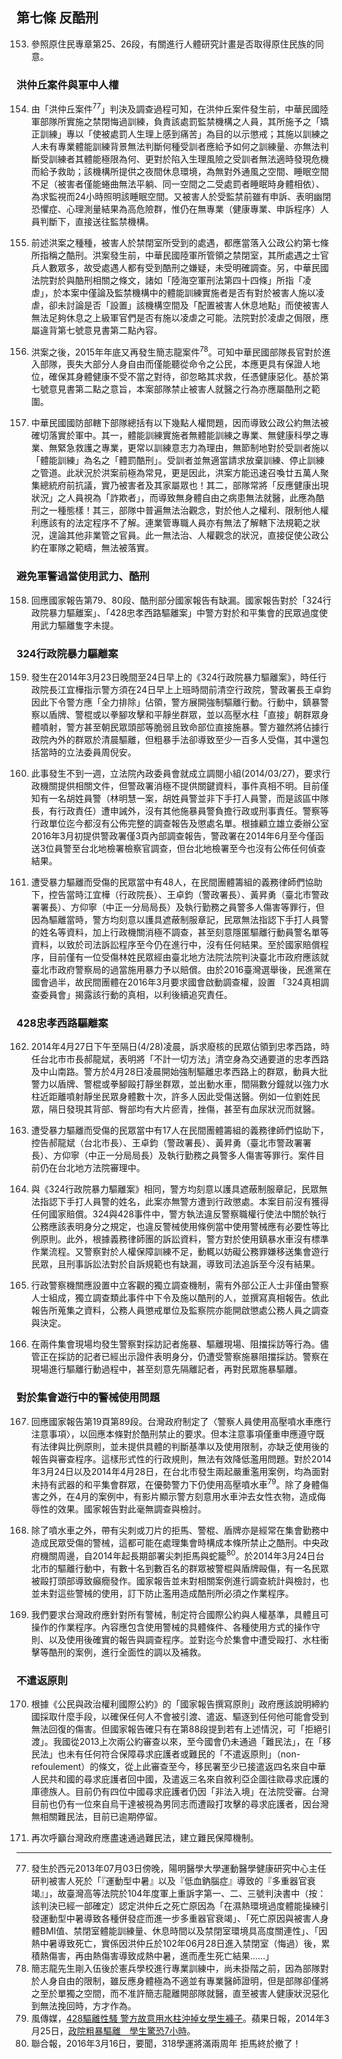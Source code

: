 ## 第七條 反酷刑

<ol start="153">
  <li><p>參照原住民專章第25、26段，有關進行人體研究計畫是否取得原住民族的同意。</p></li>
</ol>

### 洪仲丘案件與軍中人權

<ol start="154">
  <li><p>由「洪仲丘案件<sup>77</sup>」判決及調查過程可知，在洪仲丘案件發生前，中華民國陸軍部隊所實施之禁閉悔過訓練，負責該處罰監禁機構之人員，其所施予之「矯正訓練」專以「使被處罰人生理上感到痛苦」為目的以示懲戒；其施以訓練之人未有專業體能訓練背景無法判斷何種受訓者應給予如何之訓練量、亦無法判斷受訓練者其體能極限為何、更對於陷入生理風險之受訓者無法適時發現危機而給予救助；該機構所提供之夜間休息環境，為無對外通風之空間、睡眠空間不足（被害者僅能蜷曲無法平躺、同一空間之二受處罰者睡眠時身體相依）、為求監視而24小時照明該睡眠空間。又被害人於受監禁前雖有申訴、表明幽閉恐懼症、心理測量結果為高危險群，惟仍在無專業（健康專業、申訴程序）人員判斷下，直接送往監禁機構。</p></li>

  <li><p>前述洪案之種種，被害人於禁閉室所受到的處遇，都應當落入公政公約第七條所指稱之酷刑。洪案發生前，中華民國陸軍所管領之禁閉室，其所處遇之士官兵人數眾多，故受處遇人都有受到酷刑之嫌疑，未受明確調查。另，中華民國法院對於與酷刑相關之條文，諸如「陸海空軍刑法第四十四條」所指「凌虐」，於本案中僅論及監禁機構中的體能訓練實施者是否有對於被害人施以凌虐，卻未討論是否「設置」該機構空間及「配置被害人休息地點」而使被害人無法足夠休息之上級軍官們是否有施以凌虐之可能。法院對於凌虐之侷限，應屬違背第七號意見書第二點內容。</p></li>

  <li><p>洪案之後，2015年年底又再發生簡志龍案件<sup>78</sup>。可知中華民國部隊長官對於進入部隊，喪失大部分人身自由而僅能聽從命令之公民，本應更具有保證人地位，確保其身體健康不受不當之對待，卻忽略其求救，任憑健康惡化。基於第七號意見書第二點之意旨，本案部隊禁止被害人就醫之行為亦應屬酷刑之範圍。</p></li>

  <li><p>中華民國國防部轄下部隊總括有以下幾點人權問題，因而導致公政公約無法被確切落實於軍中。其一，體能訓練實施者無體能訓練之專業、無健康科學之專業、無緊急救護之專業，更常以訓練意志力為理由，無節制地對於受訓者施以「體能訓練」為名之「體罰酷刑」。受訓者並無適當請求放棄訓練、停止訓練之管道。此狀況於洪案前極為常見，更是因此，洪案方能迅速召喚廿五萬人聚集總統府前抗議，實乃被害者及其家屬眾也！其二，部隊常將「反應健康出現狀況」之人員視為「詐欺者」，而導致無身體自由之病患無法就醫，此應為酷刑之一種態樣！其三，部隊中普遍無法治觀念，對於他人之權利、限制他人權利應該有的法定程序不了解。連業管專職人員亦有無法了解轄下法規範之狀況，遑論其他非業管之官員。此一無法治、人權觀念的狀況，直接促使公政公約在軍隊之範疇，無法被落實。</p></li>
</ol>

### 避免軍警過當使用武力、酷刑

<ol start="158">
  <li><p>回應國家報告第79、80段、酷刑部分國家報告有缺漏。國家報告對於「324行政院暴力驅離案」、「428忠孝西路驅離案」中警方對於和平集會的民眾過度使用武力驅離隻字未提。</p></li>
</ol>

### 324行政院暴力驅離案

<ol start="159">
  <li><p>發生在2014年3月23日晚間至24日早上的《324行政院暴力驅離案》，時任行政院長江宜樺指示警方須在24日早上上班時間前清空行政院，警政署長王卓鈞因此下令警方應「全力排除」佔領，警方展開強制驅離行動。行動中，鎮暴警察以盾牌、警棍或以拳腳攻擊和平靜坐群眾，並以高壓水柱「直接」朝群眾身體噴射，警方甚至朝民眾頭部等脆弱且致命部位直接施暴。警方雖然將佔據行政院內外的群眾於清晨驅離，但粗暴手法卻導致至少一百多人受傷，其中還包括當時的立法委員周倪安。</p></li>

  <li><p>此事發生不到一週，立法院內政委員會就成立調閱小組(2014/03/27)，要求行政機關提供相關文件，但警政署消極不提供關鍵資料，事件真相不明。目前僅知有一名胡姓員警（林明慧一案，胡姓員警並非下手打人員警，而是該區中隊長，有行政責任）遭申誡外，沒有其他施暴員警負擔行政或刑事責任。警察等行政單位迄今都沒有公佈完整的調查報告及懲處名單。根據顧立雄立委辦公室2016年3月初提供警政署僅3頁內部調查報告，警政署在2014年6月至今僅函送3位員警至台北地檢署檢察官調查，但台北地檢署至今也沒有公佈任何偵查結果。</p></li>

  <li><p>遭受暴力驅離而受傷的民眾當中有48人，在民間團體籌組的義務律師們協助下，控告當時江宜樺（行政院長）、王卓鈞（警政署長）、黃昇勇（臺北市警政署署長）、方仰寧（中正一分局局長）及執行勤務之員警多人傷害等罪行，但因為驅離當時，警方均刻意以護具遮蔽制服章記，民眾無法指認下手打人員警的姓名等資料，加上行政機關消極不調查，甚至刻意隱匿驅離行動員警名單等資料，以致於司法訴訟程序至今仍在進行中，沒有任何結果。至於國家賠償程序，目前僅有一位受傷林姓民眾經由臺北地方法院法院判決臺北市政府應該就臺北市政府警察局的過當施用暴力予以賠償。由於2016臺灣選舉後，民進黨在國會過半，故民間團體在2016年3月要求國會啟動調查權，設置 「324真相調查委員會」揭露該行動的真相，以利後續追究責任。</p></li>
</ol>

### 428忠孝西路驅離案

<ol start="162">
  <li><p>2014年4月27日下午至隔日(4/28)凌晨，訴求廢核的民眾佔領到忠孝西路，時任台北市市長郝龍斌，表明將「不計一切方法」清空身為交通要道的忠孝西路及中山南路。警方於4月28日凌晨開始強制驅離忠孝西路上的群眾，動員大批警力以盾牌、警棍或拳腳毆打靜坐群眾，並出動水車，間隔數分鐘就以強力水柱近距離噴射靜坐民眾身體數十次，許多人因此受傷送醫。例如一位劉姓民眾，隔日發現其背部、臀部均有大片瘀青，挫傷，甚至有血尿狀況而就醫。</p></li>

  <li><p>遭受暴力驅離而受傷的民眾當中有17人在民間團體籌組的義務律師們協助下，控告郝龍斌（台北市長）、王卓鈞（警政署長）、黃昇勇（臺北市警政署署長）、方仰寧（中正一分局局長）及執行勤務之員警多人傷害等罪行。案件目前仍在台北地方法院審理中。</p></li>

  <li><p>與《324行政院暴力驅離案》相同，警方均刻意以護具遮蔽制服章記，民眾無法指認下手打人員警的姓名，此案亦無警方遭到行政懲處。本案目前沒有獲得任何國家賠償。324與428事件中，警方執法違反警察職權行使法中關於執行公務應該表明身分之規定，也違反警械使用條例當中使用警械應有必要性等比例原則。此外，根據義務律師團的訴訟資料，警方對於使用鎮暴水車沒有標準作業流程。又警察對於人權保障訓練不足，動輒以妨礙公務罪嫌移送集會遊行民眾，且刑事訴訟法對於自訴規範也有缺漏，導致司法追訴至今沒有結果。</p></li>

  <li><p>行政警察機關應設置中立客觀的獨立調查機制，需有外部公正人士非僅由警察人士組成，獨立調查類此事件中下令及施以酷刑的人，並撰寫真相報告。依此報告所蒐集之資料，公務人員懲戒單位及監察院亦能開啟懲處公務人員之調查與決定。</p></li>

  <li><p>在兩件集會現場均發生警察對採訪記者施暴、驅離現場、阻擋採訪等行為。儘管正在採訪的記者已經出示證件表明身分，仍遭受警察施暴阻擋採訪。警察在現場進行驅離行動過程中，甚至刻意先隔離記者，再對民眾施暴驅離。</p></li>
</ol>

### 對於集會遊行中的警械使用問題

<ol start="167">
  <li><p>回應國家報告第19頁第89段。台灣政府制定了〈警察人員使用高壓噴水車應行注意事項〉，以回應本條對於酷刑禁止的要求。但本注意事項僅重申應遵守既有法律與比例原則，並未提供具體的判斷基準以及使用限制，亦缺乏使用後的報告與審查程序。這樣形式性的行政規則，無法有效降低濫用問題。對於2014年3月24日以及2014年4月28日，在台北市發生兩起嚴重濫用案例，均為面對未持有武器的和平集會群眾，在優勢警力下仍使用高壓噴水車<sup>79</sup>。除了身體傷害之外，在4月的案例中，有影片顯示警方刻意用水車沖去女性衣物，造成侮辱性的效果。國家報告對此毫無調查與檢討。</p></li>

  <li><p>除了噴水車之外，帶有尖刺或刀片的拒馬、警棍、盾牌亦是經常在集會勤務中造成民眾受傷的警械，這都可能在處理集會時構成本條所禁止之酷刑。中央政府機關周邊，自2014年起長期部署尖刺拒馬與蛇籠<sup>80</sup>。於2014年3月24日台北市的驅離行動中，有數十名到數百名的群眾被警棍與盾牌毆傷，有一名民眾被毆打頭部導致癲癇發作。國家報告並未對相關案例進行調查統計與檢討，也並未對這些警械的使用，訂下防止濫用造成酷刑所必須之作業程序。</p></li>

  <li><p>我們要求台灣政府應針對所有警械，制定符合國際公約與人權基準，具體且可操作的作業程序。內容應包含使用警械的具體條件、各種使用方式的操作守則、以及使用後確實的報告與調查程序。並對迄今於集會中遭受毆打、水柱衝擊等酷刑的案例，進行全面性的調以及補救。</p></li>
</ol>

### 不遣返原則

<ol start="170">
  <li><p>根據《公民與政治權利國際公約》的「國家報告撰寫原則」政府應該說明締約國採取什麼手段，以確保任何人不會被引渡、遣返、驅逐到任何他可能會受到無法回復的傷害。但國家報告確只有在第88段提到若有上述情況，可「拒絕引渡」。我國從2013上次兩公約審查以來，至今國會仍未通過「難民法」，在「移民法」也未有任何符合保障尋求庇護者或難民的「不遣返原則」（non-refoulement）的條文，從上此審查至今，移民署至少已接遣返四名來自中華人民共和國的尋求庇護者回中國，及遣返三名來自敘利亞企圖往歐尋求庇護的庫德族人。目前仍有四位中國尋求庇護者仍因「非法入境」在法院受審。台灣目前也仍有一位來自烏干達被視為男同志而遭毆打攻擊的尋求庇護者，因台灣無相關難民法，目前已逾期停留。</p></li>

  <li><p>再次呼籲台灣政府應盡速通過難民法，建立難民保障機制。</p></li>
</ol>

-----

<ol start="77">
  <li>發生於西元2013年07月03日傍晚，陽明醫學大學運動醫學健康研究中心主任研判被害人死於「『運動型中暑』以及『低血鈉腦症』導致的『多重器官衰竭』」，故臺灣高等法院於104年度軍上重訴字第一、二、三號判決書中（按：該判決已經一部確定）認定洪仲丘之死亡原因為「在濕熱環境過度體能操練引發運動型中暑導致各種併發症而進一步多重器官衰竭」、「死亡原因與被害人身體BMI值、禁閉室體能訓練量、休息時間以及禁閉室環境具高度關連性」、「因熱中暑導致死亡，實係因洪仲丘於102年06月28日進入禁閉室（悔過）後，累積熱傷害，再由熱傷害導致成熱中暑，進而產生死亡結果……」</li>
  <li>簡志龍先生剛入伍後於憲兵學校進行專業訓練中，尚未掛階之前，因為部隊對於人身自由的限制，雖反應身體極為不適並有專業醫師證明，但是部隊卻僅將之至於單獨之空間，而不准許簡志龍離開部隊就醫，直至被害人健康狀況惡化到無法挽回時，方才作為。</li>
  <li>風傳媒，<a href="http://www.storm.mg/article/31007" target="_blank">428驅離性騷 警方故意用水柱沖掉女學生褲子</a>。蘋果日報，2014年3月25日，<a href="http://www.appledaily.com.tw/realtimenews/article/new/20140325/366506/" target="_blank">政院粗暴驅離　學生驚恐7小時</a>。</li>
  <li>聯合報，2016年3月16日，要聞，318學運將滿兩周年 拒馬終於撤了！</li>
</ol>
